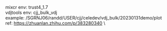 mixcr env: trust4_1.7 \
vdjtools env: cjj_bulk_vdj \
example: /SGRNJ06/randd/USER/cjj/celedev/vdj_bulk/20230131demo/plot \
ref: https://zhuanlan.zhihu.com/p/383280340 \


